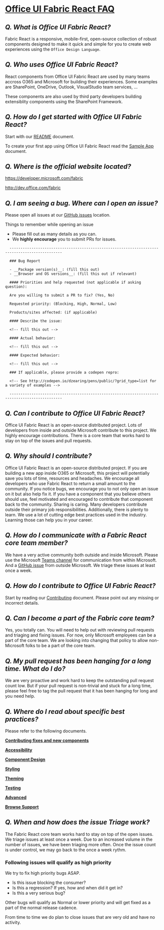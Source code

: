 # [Office UI Fabric React FAQ](http://dev.office.com/fabric)

## *Q. What is Office UI Fabric React?*

Fabric React is a responsive, mobile-first, open-source collection of robust components designed to make it quick and simple for you to create web experiences using the `Office Design Language`.

## *Q. Who uses Office UI Fabric React?*

React components from Office UI Fabric React are used by many teams accross O365 and Microsoft for building their experiences. Some examples are SharePoint, OneDrive, Outlook, VisualStudio team services, ...

These components are also used by third party developers building extensiblity components using the SharePoint Framework.

## *Q. How do I get started with Office UI Fabric React?*

Start with our [README](./README.md) document.

To create your first app using Office UI Fabric React read the [Sample App](./OnBoarding/SampleApp.md) document.

## *Q. Where is the official website located?*

https://developer.microsoft.com/fabric

http://dev.office.com/fabric

## *Q. I am seeing a bug. Where can I open an issue?*

Please open all issues at our [GitHub issues](https://github.com/OfficeDev/office-ui-fabric-react/issues) location.

Things to remember while opening an issue

* Please fill out as many details as you can.
* We **highly encourage** you to submit PRs for issues.



```
  ----------------------------------------------------------------------------------------------

  ### Bug Report

  - __Package version(s)__: (fill this out)
  - __Browser and OS versions__: (fill this out if relevant)

  #### Priorities and help requested (not applicable if asking question):

  Are you willing to submit a PR to fix? (Yes, No)

  Requested priority: (Blocking, High, Normal, Low)

  Products/sites affected: (if applicable)

  #### Describe the issue:

  <!-- fill this out -->

  #### Actual behavior:

  <!-- fill this out -->

  #### Expected behavior:

  <!-- fill this out -->

  ### If applicable, please provide a codepen repro:

  <!-- See http://codepen.io/dzearing/pens/public/?grid_type=list for a variety of examples -->

  ----------------------------------------------------------------------------------------------
```


## *Q. Can I contribute to Office UI Fabric React?*

Office UI Fabric React is an open-source distributed project. Lots of developers from inside and outside Microsoft contribute to this project. We highly encourage contributions. There is a core team that works hard to stay on top of the issues and pull requests.

## *Q. Why should I contribute?*

Office UI Fabric React is an open-source distributed project. If you are building a new app inside O365 or Microsoft, this project will potentially save you lots of time, resources and headaches. We encourage all developers who use Fabric React to return a small amount to the community. If you notice bugs, we encourage you to not only open an issue on it but also help fix it. If you have a component that you believe others should use, feel motivated and encouraged to contribute that component back to the community. Sharing is caring. Many developers contribute outside their primary job responsibilities. Additionally, there is plenty to learn. We use a lot of cutting edge best practices used in the industry. Learning those can help you in your career.

## *Q. How do I communicate with a Fabric React core team member?*

We have a very active community both outside and inside Microsoft. Please use the Microsoft [Teams channel](https://teams.microsoft.com/l/channel/19%3a73a5dbc26c9a4d8d91264611995bbdbb%40thread.skype/Fabric%2520Design?groupId=ffe264f2-14d0-48b5-9384-64f808b81294&tenantId=72f988bf-86f1-41af-91ab-2d7cd011db47) for communication from within Microsoft. And a [GitHub issue](https://github.com/OfficeDev/office-ui-fabric-react/issues) from outside Microsoft. We triage these issues at least once a week.

## *Q. How do I contribute to Office UI Fabric React?*

Start by reading our [Contributing](./ghdocs/Contributing/Contributing.md) document. Please point out any missing or incorrect details.

## *Q. Can I become a part of the Fabric core team?*

Yes, you totally can. You will need to help out with reviewing pull requests and triaging and fixing issues. For now, only Microsoft employees can be a part of the core team. We are looking into changing that policy to allow non-Microsoft folks to be a part of the core team.

## *Q. My pull request has been hanging for a long time. What do I do?*

We are very proactive and work hard to keep the outstanding pull request count low. But if your pull request is non-trivial and stuck for a long time, please feel free to tag the pull request that it has been hanging for long and you need help.

## *Q. Where do I read about specific best practices?*

Please refer to the following documents.

[**Contributing fixes and new components**](./ghdocs/Contributing/Contributing.md)

[**Accessibility**](./ghdocs/BestPractices/Accessibility.md)

[**Component Design**](./ghdocs/BestPractices/ComponentDesign.md)

[**Styling**](./ghdocs/BestPractices/Styling.md)

[**Theming**](./ghdocs/BestPractices/Theming.md)

[**Testing**](./ghdocs/BestPractices/Testing.md)

[**Advanced**](./ghdocs/BestPractices/Advanced.md)

[**Browse Support**](./ghdocs/Testing/BrowserSupport.md)

## *Q. When and how does the issue Triage work?*

The Fabric React core team works hard to stay on top of the open issues. We triage issues at least once a week. Due to an increased volume in the number of issues, we have been triaging more often. Once the issue count is under control, we may go back to the once a week rythm.

### Following issues will qualify as high priority

We try to fix high priority bugs ASAP.

* Is this issue blocking the consumer?
* Is this a regression? If yes, how and when did it get in?
* Is this a very serious bug?

Other bugs will qualify as Normal or lower priority and will get fixed as a part of the normal release cadence.

From time to time we do plan to close issues that are very old and have no activity.